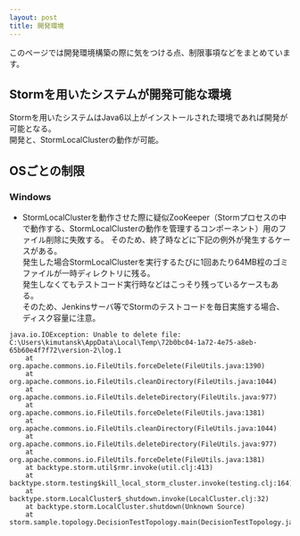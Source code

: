 ```yaml
---
layout: post
title: 開発環境
---
```


このページでは開発環境構築の際に気をつける点、制限事項などをまとめています。

## Stormを用いたシステムが開発可能な環境
Stormを用いたシステムはJava6以上がインストールされた環境であれば開発が可能となる。  
開発と、StormLocalClusterの動作が可能。

## OSごとの制限
### Windows
* StormLocalClusterを動作させた際に疑似ZooKeeper（Stormプロセスの中で動作する、StormLocalClusterの動作を管理するコンポーネント）用のファイル削除に失敗する。
そのため、終了時などに下記の例外が発生するケースがある。  
発生した場合StormLocalClusterを実行するたびに1回あたり64MB程のゴミファイルが一時ディレクトリに残る。  
発生しなくてもテストコード実行時などはこっそり残っているケースもある。  
そのため、Jenkinsサーバ等でStormのテストコードを毎日実施する場合、ディスク容量に注意。  
```
java.io.IOException: Unable to delete file: C:\Users\kimutansk\AppData\Local\Temp\72b0bc04-1a72-4e75-a8eb-65b60e4f7f72\version-2\log.1  
	at org.apache.commons.io.FileUtils.forceDelete(FileUtils.java:1390)  
	at org.apache.commons.io.FileUtils.cleanDirectory(FileUtils.java:1044)  
	at org.apache.commons.io.FileUtils.deleteDirectory(FileUtils.java:977)  
	at org.apache.commons.io.FileUtils.forceDelete(FileUtils.java:1381)  
	at org.apache.commons.io.FileUtils.cleanDirectory(FileUtils.java:1044)  
	at org.apache.commons.io.FileUtils.deleteDirectory(FileUtils.java:977)  
	at org.apache.commons.io.FileUtils.forceDelete(FileUtils.java:1381)  
	at backtype.storm.util$rmr.invoke(util.clj:413)  
	at backtype.storm.testing$kill_local_storm_cluster.invoke(testing.clj:164)  
	at backtype.storm.LocalCluster$_shutdown.invoke(LocalCluster.clj:32)  
	at backtype.storm.LocalCluster.shutdown(Unknown Source)  
	at storm.sample.topology.DecisionTestTopology.main(DecisionTestTopology.java:234)  
```

